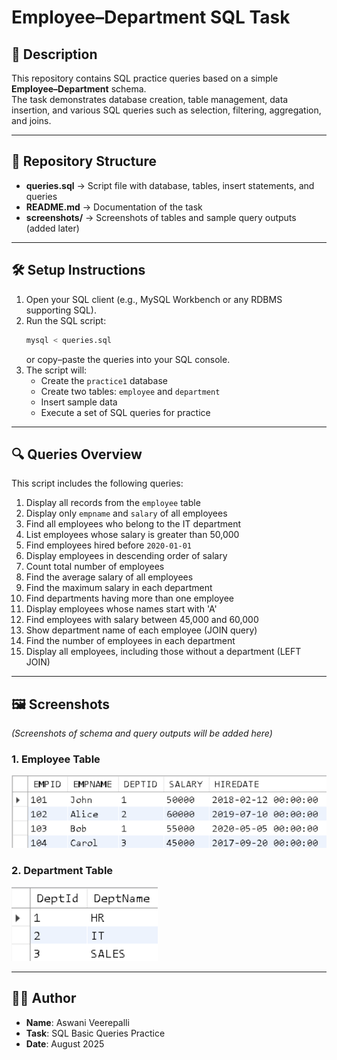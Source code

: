 
# Employee–Department SQL Task

## 📌 Description
This repository contains SQL practice queries based on a simple **Employee–Department** schema.  
The task demonstrates database creation, table management, data insertion, and various SQL queries such as selection, filtering, aggregation, and joins.

---

## 📂 Repository Structure
- **queries.sql** → Script file with database, tables, insert statements, and queries  
- **README.md** → Documentation of the task  
- **screenshots/** → Screenshots of tables and sample query outputs (added later)  

---

## 🛠️ Setup Instructions
1. Open your SQL client (e.g., MySQL Workbench or any RDBMS supporting SQL).
2. Run the SQL script:
   ```bash
   mysql < queries.sql
   ```
   or copy–paste the queries into your SQL console.
3. The script will:
   - Create the `practice1` database
   - Create two tables: `employee` and `department`
   - Insert sample data
   - Execute a set of SQL queries for practice

---

## 🔍 Queries Overview
This script includes the following queries:

1. Display all records from the `employee` table  
2. Display only `empname` and `salary` of all employees  
3. Find all employees who belong to the IT department  
4. List employees whose salary is greater than 50,000  
5. Find employees hired before `2020-01-01`  
6. Display employees in descending order of salary  
7. Count total number of employees  
8. Find the average salary of all employees  
9. Find the maximum salary in each department  
10. Find departments having more than one employee  
11. Display employees whose names start with 'A'  
12. Find employees with salary between 45,000 and 60,000  
13. Show department name of each employee (JOIN query)  
14. Find the number of employees in each department  
15. Display all employees, including those without a department (LEFT JOIN)  

---

## 🖼️ Screenshots
*(Screenshots of schema and query outputs will be added here)*

### 1. Employee Table
![Employee Table](Screenshots/employee_table.png)

### 2. Department Table
![Department Table](Screenshots/department_table.png)


---

## 👨‍💻 Author
- **Name**: Aswani Veerepalli  
- **Task**: SQL Basic Queries Practice  
- **Date**: August 2025
